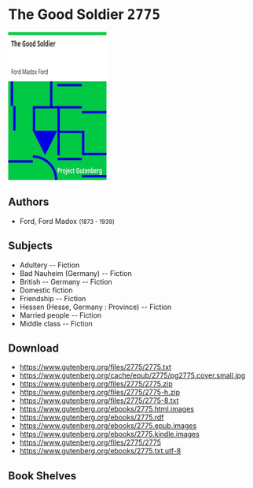 # The Good Soldier <kbd>2775</kbd>

![](./cover.medium.jpg "")

## Authors


 - Ford, Ford Madox <small>(1873 - 1939)</small>

## Subjects


 - Adultery -- Fiction
 - Bad Nauheim (Germany) -- Fiction
 - British -- Germany -- Fiction
 - Domestic fiction
 - Friendship -- Fiction
 - Hessen (Hesse, Germany : Province) -- Fiction
 - Married people -- Fiction
 - Middle class -- Fiction

## Download


 - https://www.gutenberg.org/files/2775/2775.txt
 - https://www.gutenberg.org/cache/epub/2775/pg2775.cover.small.jpg
 - https://www.gutenberg.org/files/2775/2775.zip
 - https://www.gutenberg.org/files/2775/2775-h.zip
 - https://www.gutenberg.org/files/2775/2775-8.txt
 - https://www.gutenberg.org/ebooks/2775.html.images
 - https://www.gutenberg.org/ebooks/2775.rdf
 - https://www.gutenberg.org/ebooks/2775.epub.images
 - https://www.gutenberg.org/ebooks/2775.kindle.images
 - https://www.gutenberg.org/files/2775/2775
 - https://www.gutenberg.org/ebooks/2775.txt.utf-8

## Book Shelves


